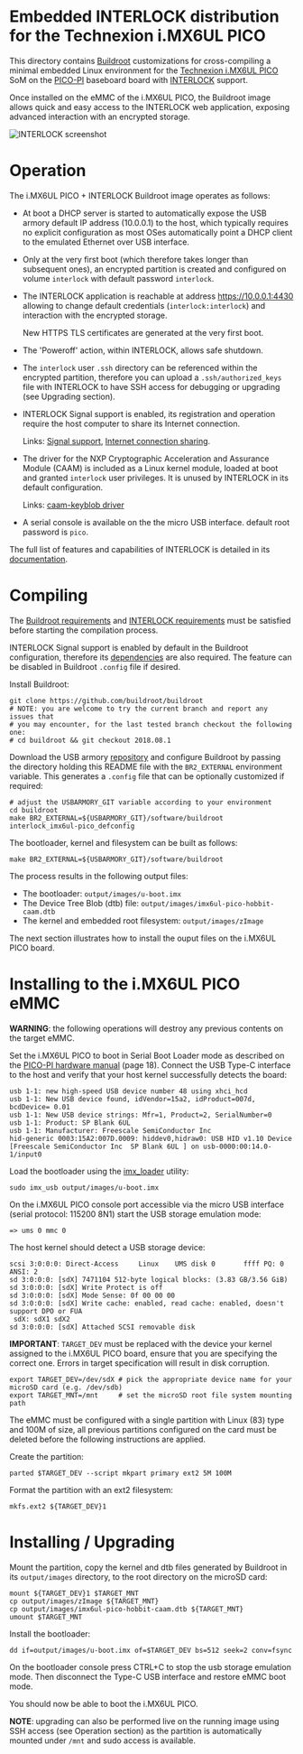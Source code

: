 Embedded INTERLOCK distribution for the Technexion i.MX6UL PICO
===============================================================

This directory contains [Buildroot](http://buildroot.uclibc.org/)
customizations for cross-compiling a minimal embedded Linux environment for the
[Technexion i.MX6UL PICO](https://www.technexion.com/products/system-on-modules/pico/pico-compute-modules/detail/PICO-IMX6UL-EMMC)
SoM on the [PICO-PI](https://www.technexion.com/products/pico-baseboards/detail/PICO-PI)
baseboard board with [INTERLOCK](https://github.com/inversepath/interlock) support.

Once installed on the eMMC of the i.MX6UL PICO, the Buildroot image allows
quick and easy access to the INTERLOCK web application, exposing advanced
interaction with an encrypted storage.

![INTERLOCK screenshot](https://inversepath.com/images/interlock.png)

Operation
=========

The i.MX6UL PICO + INTERLOCK Buildroot image operates as follows:

  * At boot a DHCP server is started to automatically expose the USB armory
    default IP address (10.0.0.1) to the host, which typically requires no
    explicit configuration as most OSes automatically point a DHCP client to
    the emulated Ethernet over USB interface.

  * Only at the very first boot (which therefore takes longer than subsequent
    ones), an encrypted partition is created and configured on volume `interlock`
    with default password `interlock`.

  * The INTERLOCK application is reachable at address https://10.0.0.1:4430
    allowing to change default credentials (`interlock:interlock`) and interaction
    with the encrypted storage.

    New HTTPS TLS certificates are generated at the very first boot.

  * The 'Poweroff' action, within INTERLOCK, allows safe shutdown.

  * The `interlock` user `.ssh` directory can be referenced within the
    encrypted partition, therefore you can upload a `.ssh/authorized_keys` file
    with INTERLOCK to have SSH access for debugging or upgrading (see Upgrading
    section).

  * INTERLOCK Signal support is enabled, its registration and operation require
    the host computer to share its Internet connection.

    Links:
    [Signal support](https://github.com/inversepath/interlock#signal-support),
    [Internet connection sharing](https://github.com/inversepath/usbarmory/wiki/Host-communication#setup--connection-sharing-linux).

  * The driver for the NXP Cryptographic Acceleration and Assurance Module (CAAM)
    is included as a Linux kernel module, loaded at boot and granted `interlock` user
    privileges. It is unused by INTERLOCK in its default configuration.

    Links:
    [caam-keyblob driver](https://github.com/inversepath/caam-keyblob)

  * A serial console is available on the the micro USB interface.
    default root password is `pico`.

The full list of features and capabilities of INTERLOCK is detailed in its
[documentation](https://github.com/inversepath/interlock/blob/master/README.md).

Compiling
=========

The [Buildroot requirements](http://buildroot.uclibc.org/downloads/manual/manual.html#requirement)
and [INTERLOCK requirements](https://github.com/inversepath/interlock#compiling)
must be satisfied before starting the compilation process.

INTERLOCK Signal support is enabled by default in the Buildroot configuration,
therefore its [dependencies](https://github.com/inversepath/interlock#signal-support)
are also required. The feature can be disabled in Buildroot `.config` file if
desired.

Install Buildroot:

```
git clone https://github.com/buildroot/buildroot
# NOTE: you are welcome to try the current branch and report any issues that
# you may encounter, for the last tested branch checkout the following one:
# cd buildroot && git checkout 2018.08.1
```

Download the USB armory [repository](https://github.com/inversepath/usbarmory)
and configure Buildroot by passing the directory holding this README file with
the `BR2_EXTERNAL` environment variable. This generates a `.config` file that
can be optionally customized if required:

```
# adjust the USBARMORY_GIT variable according to your environment
cd buildroot
make BR2_EXTERNAL=${USBARMORY_GIT}/software/buildroot interlock_imx6ul-pico_defconfig
```

The bootloader, kernel and filesystem can be built as follows:

```
make BR2_EXTERNAL=${USBARMORY_GIT}/software/buildroot
```

The process results in the following output files:

  * The bootloader: `output/images/u-boot.imx`
  * The Device Tree Blob (dtb) file: `output/images/imx6ul-pico-hobbit-caam.dtb`
  * The kernel and embedded root filesystem: `output/images/zImage`

The next section illustrates how to install the ouput files on the i.MX6UL PICO board.

Installing to the i.MX6UL PICO eMMC
===================================

**WARNING**: the following operations will destroy any previous contents on the
target eMMC.

Set the i.MX6UL PICO to boot in Serial Boot Loader mode as described on the
[PICO-PI hardware manual](https://s3.us-east-2.amazonaws.com/technexion/documentation/pico-pi-imx7-rev-b1.pdf)
(page 18). Connect the USB Type-C interface to the host and verify that your
host kernel successfully detects the board:

```
usb 1-1: new high-speed USB device number 48 using xhci_hcd
usb 1-1: New USB device found, idVendor=15a2, idProduct=007d, bcdDevice= 0.01
usb 1-1: New USB device strings: Mfr=1, Product=2, SerialNumber=0
usb 1-1: Product: SP Blank 6UL 
usb 1-1: Manufacturer: Freescale SemiConductor Inc 
hid-generic 0003:15A2:007D.0009: hiddev0,hidraw0: USB HID v1.10 Device [Freescale SemiConductor Inc  SP Blank 6UL ] on usb-0000:00:14.0-1/input0

```

Load the bootloader using the [imx_loader](https://github.com/boundarydevices/imx_usb_loader) utility:

```
sudo imx_usb output/images/u-boot.imx
```

On the i.MX6UL PICO console port accessible via the micro USB interface (serial
protocol: 115200 8N1) start the USB storage emulation mode:

```
=> ums 0 mmc 0
```

The host kernel should detect a USB storage device:

```
scsi 3:0:0:0: Direct-Access     Linux    UMS disk 0       ffff PQ: 0 ANSI: 2
sd 3:0:0:0: [sdX] 7471104 512-byte logical blocks: (3.83 GB/3.56 GiB)
sd 3:0:0:0: [sdX] Write Protect is off
sd 3:0:0:0: [sdX] Mode Sense: 0f 00 00 00
sd 3:0:0:0: [sdX] Write cache: enabled, read cache: enabled, doesn't support DPO or FUA
 sdX: sdX1 sdX2
sd 3:0:0:0: [sdX] Attached SCSI removable disk

```

**IMPORTANT**: `TARGET_DEV` must be replaced with the device your kernel assigned to
the i.MX6UL PICO board, ensure that you are specifying the correct one. Errors
in target specification will result in disk corruption.

```
export TARGET_DEV=/dev/sdX # pick the appropriate device name for your microSD card (e.g. /dev/sdb)
export TARGET_MNT=/mnt     # set the microSD root file system mounting path
```

The eMMC must be configured with a single partition with Linux (83)
type and 100M of size, all previous partitions configured on the card must be
deleted before the following instructions are applied.

Create the partition:

```
parted $TARGET_DEV --script mkpart primary ext2 5M 100M
```

Format the partition with an ext2 filesystem:

```
mkfs.ext2 ${TARGET_DEV}1
```

Installing / Upgrading
======================

Mount the partition, copy the kernel and dtb files generated by Buildroot in
its `output/images` directory, to the root directory on the microSD card:

```
mount ${TARGET_DEV}1 $TARGET_MNT
cp output/images/zImage ${TARGET_MNT}
cp output/images/imx6ul-pico-hobbit-caam.dtb ${TARGET_MNT}
umount $TARGET_MNT
```

Install the bootloader:

```
dd if=output/images/u-boot.imx of=$TARGET_DEV bs=512 seek=2 conv=fsync
```

On the bootloader console press CTRL+C to stop the usb storage emulation mode.
Then disconnect the Type-C USB interface and restore eMMC boot mode.

You should now be able to boot the i.MX6UL PICO.

**NOTE**: upgrading can also be performed live on the running image using SSH
access (see Operation section) as the partition is automatically mounted under
`/mnt` and sudo access is available.
